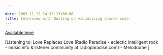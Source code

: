 ```yaml
---

date: 2003-11-12 14:12:13+00:00
title: Interview with Gosling on visualizing source code
---
```


[Available here](http://www.artima.com/intv/visualize.html)


[Listening to:  Love Replaces Love (Radio Paradise - eclectic intelligent rock - music info & listener community at radioparadise.com)  -  Melodrome ]
